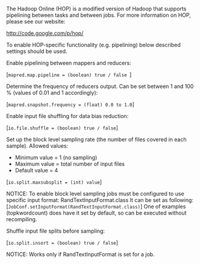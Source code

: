 The Hadoop Online (HOP) is a modified version of Hadoop
that supports pipelining between tasks and between jobs. For more
information on HOP, please see our website:

   http://code.google.com/p/hop/

To enable HOP-specific functionality (e.g. pipelining) below described settings should be used.

Enable pipelining between mappers and reducers:

[<code>mapred.map.pipeline = (boolean) true / false </code>]

Determine the frequency of reducers output. Can be set between 1 and
100 % (values of 0.01 and 1 accordingly):

[<code>mapred.snapshot.frequency = (float) 0.0 to 1.0</code>]

Enable input file shuffling for data bias reduction:

[<code>io.file.shuffle = (boolean) true / false</code>]

Set up the block level sampling rate (the number of files covered in each sample). Allowed values:
<ul>
<li>Minimum value = 1 (no sampling) </li>
<li>Maximum value = total number of input files </li> 
<li>Default value = 4 </li> 
</ul>

[<code>io.split.maxsubsplit = (int) value</code>]

NOTICE:
To enable block level sampling jobs must be configured to use specific
input format: RandTextInputFormat.class It can be set as following:
[<code>JobConf.setInputFormat(RandTextInputFormat.class)</code>]
One of examples (topkwordcount) does have it set by default, so can
be executed without recompiling.

Shuffle input file splits before sampling:

[<code>io.split.insort = (boolean) true / false</code>]

NOTICE: 
Works only if RandTextInputFormat is set for a job.
